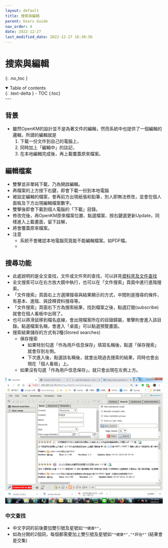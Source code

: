 ```yaml
---
layout: default
title: 搜索與編輯
parent: Users Guide
nav_order: 4
date: 2022-12-27
last_modified_date: 2022-12-27 16:30:56
---
```


# 搜索與編輯

{: .no_toc }

<details open markdown="block">
  <summary>
    Table of contents
  </summary>
  {: .text-delta }
- TOC
{:toc}
</details>
---

## 背景

- 雖然OpenKM的設計並不是為著文件的編輯，然而系統中也提供了一個編輯的邏輯，所謂的編輯就是
  1. 下載一份文件到自己的電腦上，
  2. 同時加上「編輯中」的註記，
  3. 在本地編輯完成後，再上載覆蓋原來檔案。

## 編輯檔案

- 雙擊並非單純下載，乃為開啟編輯。
- 再檔案的上方按下右鍵，即會下載一份到本地電腦
- 被設定編輯的檔案，會再前方出現紙張和鉛筆，別人即無法修改，並會在個人面板及下方出現編輯檔案數字。
- 雙擊後即會下載到個人電腦的「下載」目錄。
- 修改完後，再OpenKM原來檔案位置、點選檔案、按右鍵選更新Update，同樣進入上載畫面，留下註解，
- 將會覆蓋原來檔案。
- 注意
  - 系統不會確認本地電腦究竟能不能編輯檔案。如PDF檔。
  - 

## 搜尋功能

- 此處說明的是全文查找，文件或文件夾的查找，可以詳見[資料夾及文件查找](https://sinotec2.github.io/OpenKM/users_guide/desktop/#資料夾及文件查找)
- 全文搜索可以在右方放大鏡中執行，也可以在「文件搜索」頁面中進行進階搜索。
- 「文件搜索」頁面右上方選擇搜尋與結果顯示的方式，中間則是搜尋的條件，有基本、進階、與詮釋資料搜尋等。
- 「文件搜索」頁面右下方為搜索結果，找到檔案之後，點選訂閱(subscribe)就會在個人看板中出現了。
- 也可以將滑鼠移到檔名底線，會出現檔案所在的目錄歸屬，單擊則會進入該目錄。點選檔案名稱，會進入「桌面」可以點選預覽畫面。
- 搜索結果儲存的方式有2種(Stored searches)
  - 保存搜索
    - 如果特別勾選「作為用戶信息保存」填寫名稱後，點選「保存搜索」就會存到左側。
    - 下次進入後，點選該名稱後，就會出現過去搜索的結果，同時也會出現在「個人看板」上。
  - 如果沒有勾選「作為用戶信息保存」，就只會出現在左側上方。

![search2](https://github.com/sinotec2/OpenKM/blob/gh-pages/assets/image/search2.png?raw=true)

### 中文查找

- 中文字詞的前後要加雙引號及星號如`"*健康*"`，
- 如為分開的2個詞，每個都需要加上雙引號及星號如`"*健康*","*評估*"` (結果會是交集)
  